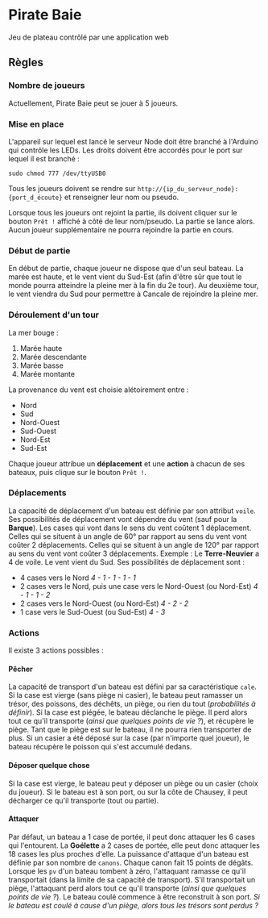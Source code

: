 # Pirate Baie

Jeu de plateau contrôlé par une application web

## Règles
### Nombre de joueurs
Actuellement, Pirate Baie peut se jouer à 5 joueurs.

### Mise en place
L'appareil sur lequel est lancé le serveur Node doit être branché à l'Arduino qui contrôle les LEDs. Les droits doivent être accordés pour le port sur lequel il est branché :
```
sudo chmod 777 /dev/ttyUSB0
```

Tous les joueurs doivent se rendre sur `http://{ip_du_serveur_node}:{port_d_écoute}` et renseigner leur nom ou pseudo.

Lorsque tous les joueurs ont rejoint la partie, ils doivent cliquer sur le bouton `Prêt !` affiché à côté de leur nom/pseudo. La partie se lance alors.
Aucun joueur supplémentaire ne pourra rejoindre la partie en cours.

### Début de partie
En début de partie, chaque joueur ne dispose que d'un seul bateau. La marée est haute, et le vent vient du Sud-Est (afin d'être sûr que tout le monde pourra atteindre la pleine mer à la fin du 2e tour). Au deuxième tour, le vent viendra du Sud pour permettre à Cancale de rejoindre la pleine mer.

### Déroulement d'un tour
La mer bouge :
1. Marée haute
2. Marée descendante
3. Marée basse
4. Marée montante

La provenance du vent est choisie alétoirement entre :
* Nord
* Sud
* Nord-Ouest
* Sud-Ouest
* Nord-Est
* Sud-Est

Chaque joueur attribue un **déplacement** et une **action** à chacun de ses bateaux, puis clique sur le bouton `Prêt !`.

### Déplacements
La capacité de déplacement d'un bateau est définie par son attribut `voile`. Ses possibilités de déplacement vont dépendre du vent (sauf pour la **Barque**). Les cases qui vont dans le sens du vent coûtent 1 déplacement. Celles qui se situent à un angle de 60° par rapport au sens du vent vont coûter 2 déplacements. Celles qui se situent à un angle de 120° par rapport au sens du vent vont coûter 3 déplacements. Exemple :
Le **Terre-Neuvier** a 4 de voile. Le vent vient du Sud. Ses possibilités de déplacement sont :
* 4 cases vers le Nord _4 - 1 - 1 - 1 - 1_
* 2 cases vers le Nord, puis une case vers le Nord-Ouest (ou Nord-Est) _4 - 1 - 1 - 2_
* 2 cases vers le Nord-Ouest (ou Nord-Est) _4 - 2 - 2_
* 1 case vers le Sud-Ouest (ou Sud-Est) _4 - 3_

### Actions
Il existe 3 actions possibles :

#### Pêcher
La capacité de transport d'un bateau est défini par sa caractéristique `cale`.
Si la case est vierge (sans piège ni casier), le bateau peut ramasser un trésor, des poissons, des déchêts, un piège, ou rien du tout (_probabilités à définir_).
Si la case est piégée, le bateau déclanche le piège. Il perd alors tout ce qu'il transporte (_ainsi que quelques points de vie ?_), et récupère le piège. Tant que le piège est sur le bateau, il ne pourra rien transporter de plus.
Si un casier a été déposé sur la case (par n'importe quel joueur), le bateau récupère le poisson qui s'est accumulé dedans.

#### Déposer quelque chose
Si la case est vierge, le bateau peut y déposer un piège ou un casier (choix du joueur).
Si le bateau est à son port, ou sur la côte de Chausey, il peut décharger ce qu'il transporte (tout ou partie).

#### Attaquer
Par défaut, un bateau a 1 case de portée, il peut donc attaquer les 6 cases qui l'entourent. La **Goélette** a 2 cases de portée, elle peut donc attaquer les 18 cases les plus proches d'elle.
La puissance d'attaque d'un bateau est définie par son nombre de `canons`. Chaque canon fait 15 points de dégâts. Lorsque les `pv` d'un bateau tombent à zéro, l'attaquant ramasse ce qu'il transportait (dans la limite de sa capacité de transport). S'il transportait un piège, l'attaquant perd alors tout ce qu'il transporte (_ainsi que quelques points de vie ?_). Le bateau coulé commence à être reconstruit à son port.
_Si le bateau est coulé à cause d'un piège, alors tous les trésors sont perdus ?_
